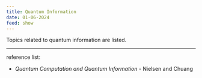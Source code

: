```yaml
---
title: Quantum Information
date: 01-06-2024
feed: show
---
```

Topics related to quantum information are listed.

---
reference list:
- *Quantum Computation and Quantum Information* - Nielsen and Chuang